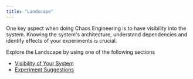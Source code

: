 ```yaml
---
title: "Landscape"
---
```

One key aspect when doing Chaos Engineering is to have visibility into the system.
Knowing the system's architecture, understand dependencies and identify effects of your experiments is crucial.

Explore the Landscape by using one of the following sections

* [Visibility of Your System](20-landscape/10-visibility)
* [Experiment Suggestions](use/20-landscape/20-suggestion)
